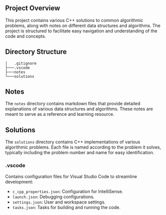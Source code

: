 
## Project Overview
This project contains various C++ solutions to common algorithmic problems, along with notes on different data structures and algorithms. The project is structured to facilitate easy navigation and understanding of the code and concepts.

## Directory Structure
```
│   .gitignore
├───.vscode
├───notes
└───solutions
```

## Notes
The `notes` directory contains markdown files that provide detailed explanations of various data structures and algorithms. These notes are meant to serve as a reference and learning resource.

## Solutions
The `solutions` directory contains C++ implementations of various algorithmic problems. Each file is named according to the problem it solves, typically including the problem number and name for easy identification.

### .vscode
Contains configuration files for Visual Studio Code to streamline development:
- `c_cpp_properties.json`: Configuration for IntelliSense.
- `launch.json`: Debugging configurations.
- `settings.json`: User and workspace settings.
- `tasks.json`: Tasks for building and running the code.
